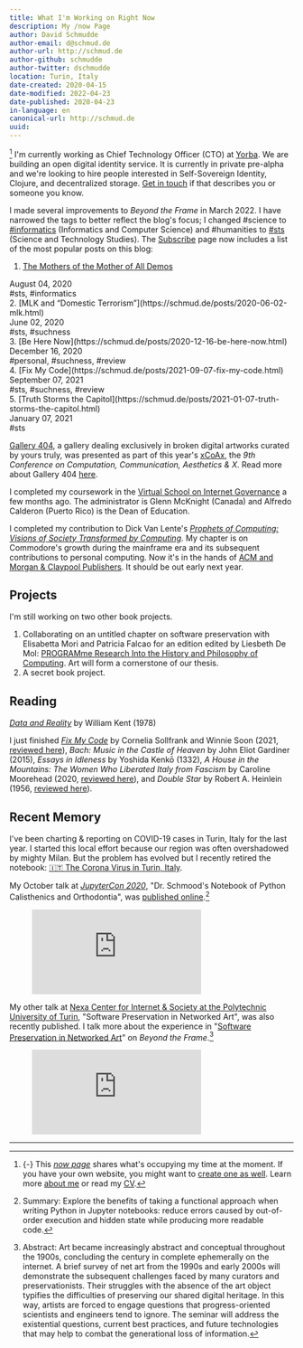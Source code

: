 ```yaml
---
title: What I'm Working on Right Now
description: My /now Page
author: David Schmudde
author-email: d@schmud.de
author-url: http://schmud.de
author-github: schmudde
author-twitter: dschmudde
location: Turin, Italy
date-created: 2020-04-15
date-modified: 2022-04-23
date-published: 2020-04-23
in-language: en
canonical-url: http://schmud.de
uuid:
---
```


[^now] I'm currently working as Chief Technology Officer (CTO) at [Yorba](https://www.yorba.co/). We are building an open digital identity service. It is currently in private pre-alpha and we're looking to hire people interested in Self-Sovereign Identity, Clojure, and decentralized storage. <i class="fas fa-envelope"></i>  [Get in touch](mailto:&#100;&#064;&#115;&#099;&#104;&#109;&#117;&#100;&#046;&#100;&#101;) if that describes you or someone you know.

[^now]: {-} This [*now page*](https://nownownow.com/p/j9Ul) shares what's occupying my time at the moment. If you have your own website, you might want to [create one as well](https://nownownow.com/about). Learn more [about me](/pages/about.html) or read my [CV](/cv.html).

I made several improvements to *Beyond the Frame* in March 2022. I have narrowed the tags to better reflect the blog's focus; I changed #science to [#informatics](/tags/informatics.html) (Informatics and Computer Science) and #humanities to [#sts](/tags/sts.html) (Science and Technology Studies). The [Subscribe](/pages/feeds.html) page now includes a list of the most popular posts on this blog:

1. [The Mothers of the Mother of All Demos](https://schmud.de/posts/2020-08-04-mother-of-mothers.html)
<div class="f5"><i class="fa fa-calendar mr2"></i> August 04, 2020</div>
<div class="f5"><i class="fa fa-tags mr2"></i> #sts, #informatics</div>
2. [MLK and “Domestic Terrorism”](https://schmud.de/posts/2020-06-02-mlk.html)
<div class="f5"><i class="fa fa-calendar mr2"></i> June 02, 2020</div>
<div class="f5"><i class="fa fa-tags mr2"></i> #sts, #suchness</div>
3. [Be Here Now](https://schmud.de/posts/2020-12-16-be-here-now.html)
<div class="f5"><i class="fa fa-calendar mr2"></i> December 16, 2020</div>
<div class="f5"><i class="fa fa-tags mr2"></i> #personal, #suchness, #review</div>
4. [Fix My Code](https://schmud.de/posts/2021-09-07-fix-my-code.html)
<div class="f5"><i class="fa fa-calendar mr2"></i> September 07, 2021</div>
<div class="f5"><i class="fa fa-tags mr2"></i> #sts, #suchness, #review</div>
5. [Truth Storms the Capitol](https://schmud.de/posts/2021-01-07-truth-storms-the-capitol.html)
<div class="f5"><i class="fa fa-calendar mr2"></i> January 07, 2021</div>
<div class="f5"><i class="fa fa-tags mr2"></i> #sts</div>

<i class="fa fa-image"></i> [Gallery 404](http://netart.today/), a gallery dealing exclusively in broken digital artworks curated by yours truly, was presented as part of this year's [xCoAx](https://xcoax.org/), the *9th Conference on Computation, Communication, Aesthetics & X*. Read more about Gallery 404 [here](http://www.netart.today/pages/about.html).

I completed my coursework in the [Virtual School on Internet Governance](https://www.virtualsig.org/) a few months ago. The administrator is Glenn McKnight (Canada) and Alfredo Calderon (Puerto Rico) is the Dean of Education.

I completed my contribution to Dick Van Lente's [*Prophets of Computing: Visions of Society Transformed
by Computing*](https://sites.library.queensu.ca/transmissions/computers-and-futures/). My chapter is on Commodore's growth during the mainframe era and its subsequent contributions to personal computing. Now it's in the hands of [ACM and Morgan & Claypool Publishers](http://books.acm.org/). It should be out early next year.

## Projects

I'm still working on two other book projects.

1. Collaborating on an untitled chapter on software preservation with Elisabetta Mori and Patricia Falcao for an edition edited by Liesbeth De Mol: [PROGRAMme Research Into the History and Philosophy of Computing](https://programme.hypotheses.org/). Art will form a cornerstone of our thesis.
2. A secret book project.

## Reading

[*Data and Reality*](https://www.bkent.net/Doc/darxrp.htm) by William Kent (1978)

I just finished *[Fix My Code](https://eeclectic.de/produkt/fix-my-code/)* by Cornelia Sollfrank and Winnie Soon (2021, [reviewed here](/posts/2021-09-07-fix-my-code.html)), *Bach: Music in the Castle of Heaven* by John Eliot Gardiner (2015), *Essays in Idleness* by Yoshida Kenkō (1332), *A House in the Mountains: The Women Who Liberated Italy from Fascism* by Caroline Moorehead (2020, [reviewed here](/books/house-on-the-mountains.html)), and *Double Star* by Robert A. Heinlein (1956, [reviewed here](/books/double-star.html)).

## Recent Memory

I've been charting & reporting on COVID-19 cases in Turin, Italy for the last year. I started this local effort because our region was often overshadowed by mighty Milan. But the problem has evolved but I recently retired the notebook: [🇮🇹 The Corona Virus in Turin, Italy](https://nextjournal.com/schmudde/corona-in-italy).

My October talk at *[JupyterCon 2020](https://jupytercon.com/)*, "Dr. Schmood's Notebook of Python Calisthenics and Orthodontia", was [published online](https://www.youtube.com/watch?v=__0Pr13PQSc).[^jupytercon]

[^jupytercon]: Summary: Explore the benefits of taking a functional approach when writing Python in Jupyter notebooks: reduce errors caused by out-of-order execution and hidden state while producing more readable code.

<figure>
<div class="iframe-wrapper">
<iframe src="https://www.youtube-nocookie.com/embed/__0Pr13PQSc" frameborder="0" allow="accelerometer; autoplay; clipboard-write; encrypted-media; gyroscope; picture-in-picture" allowfullscreen></iframe>
</div>
</figure>

My other talk at [Nexa Center for Internet &amp; Society at the Polytechnic University of Turin](https://nexa.polito.it/mercoledi-133), "Software Preservation in Networked Art", was also recently published. I talk more about the experience in "[Software Preservation in Networked Art](/posts/2020-10-21-software-preservation-networked-art.html)" on *Beyond the Frame*.[^networked-art]

[^networked-art]: Abstract: Art became increasingly abstract and conceptual throughout the 1900s, concluding the century in complete ephemerally on the internet. A brief survey of net art from the 1990s and early 2000s will demonstrate the subsequent challenges faced by many curators and preservationists. Their struggles with the absence of the art object typifies the difficulties of preserving our shared digital heritage. In this way, artists are forced to engage questions that progress-oriented scientists and engineers tend to ignore. The seminar will address the existential questions, current best practices, and future technologies that may help to combat the generational loss of information.

<figure>
<div class="iframe-wrapper">
<iframe src="https://www.youtube-nocookie.com/embed/3JHZAboV3fo?start=629" frameborder="0" allow="accelerometer; autoplay; clipboard-write; encrypted-media; gyroscope; picture-in-picture" allowfullscreen></iframe>
</div>
</figure>

---
